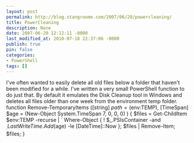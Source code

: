 ```yaml
---
layout: post
permalink: http://blog.stangroome.com/2007/06/20/powercleaning/
title: PowerCleaning
description: None
date: 2007-06-20 12:12:11 -0000
last_modified_at: 2010-07-18 22:37:06 -0000
publish: true
pin: false
categories:
- PowerShell
tags: []
---
```

I've often wanted to easily delete all old files below a folder that haven't been modified for a while. I've written a very small PowerShell function to do just that. By default it emulates the Disk Cleanup tool in Windows and deletes all files older than one week from the environment temp folder. function Remove-TemporaryItems ([string] $path = ($env:TEMP), [TimeSpan] $age = (New-Object System.TimeSpan 7, 0, 0, 0) ) { $files = Get-ChildItem $env:TEMP -recurse | ` Where-Object { ! $_.PSIsContainer -and $_.LastWriteTime.Add($age) -le [DateTime]::Now }; $files | Remove-Item; $files; }
